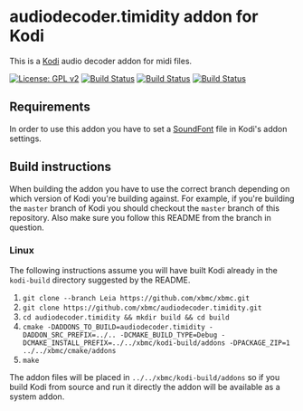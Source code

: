 # audiodecoder.timidity addon for Kodi

This is a [Kodi](http://kodi.tv) audio decoder addon for midi files.

[![License: GPL v2](https://img.shields.io/badge/License-GPL%20v2-blue.svg)](LICENSE.md)
[![Build Status](https://travis-ci.org/xbmc/audiodecoder.timidity.svg?branch=master)](https://travis-ci.org/xbmc/audiodecoder.timidity)
[![Build Status](https://dev.azure.com/teamkodi/binary-addons/_apis/build/status/xbmc.audiodecoder.timidity?branchName=Leia)](https://dev.azure.com/teamkodi/binary-addons/_build/latest?definitionId=2&branchName=Leia)
[![Build Status](https://jenkins.kodi.tv/view/Addons/job/xbmc/job/audiodecoder.timidity/job/Leia/badge/icon)](https://jenkins.kodi.tv/blue/organizations/jenkins/xbmc%2Faudiodecoder.timidity/branches/)

## Requirements

In order to use this addon you have to set a [SoundFont]("https://en.wikipedia.org/wiki/SoundFont") file in Kodi's addon settings.

## Build instructions

When building the addon you have to use the correct branch depending on which version of Kodi you're building against. 
For example, if you're building the `master` branch of Kodi you should checkout the `master` branch of this repository. 
Also make sure you follow this README from the branch in question.

### Linux

The following instructions assume you will have built Kodi already in the `kodi-build` directory 
suggested by the README.

1. `git clone --branch Leia https://github.com/xbmc/xbmc.git`
2. `git clone https://github.com/xbmc/audiodecoder.timidity.git`
3. `cd audiodecoder.timidity && mkdir build && cd build`
4. `cmake -DADDONS_TO_BUILD=audiodecoder.timidity -DADDON_SRC_PREFIX=../.. -DCMAKE_BUILD_TYPE=Debug -DCMAKE_INSTALL_PREFIX=../../xbmc/kodi-build/addons -DPACKAGE_ZIP=1 ../../xbmc/cmake/addons`
5. `make`

The addon files will be placed in `../../xbmc/kodi-build/addons` so if you build Kodi from source and run it directly 
the addon will be available as a system addon.
